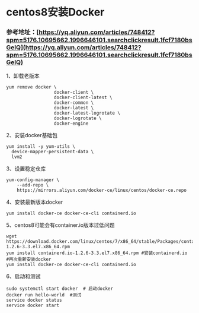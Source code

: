 # centos8安装Docker

### 参考地址：[https://yq.aliyun.com/articles/748412?spm=5176.10695662.1996646101.searchclickresult.1fcf7180bsGelQ](https://yq.aliyun.com/articles/748412?spm=5176.10695662.1996646101.searchclickresult.1fcf7180bsGelQ)

1、卸载老版本

```shell
yum remove docker \
                  docker-client \
                  docker-client-latest \
                  docker-common \
                  docker-latest \
                  docker-latest-logrotate \
                  docker-logrotate \
                  docker-engine
```

2、安装docker基础包

```shell
yum install -y yum-utils \
  device-mapper-persistent-data \
  lvm2
```

3、设置稳定仓库

```shell
yum-config-manager \
    --add-repo \
    https://mirrors.aliyun.com/docker-ce/linux/centos/docker-ce.repo
```

4、安装最新版本docker

```shell
yum install docker-ce docker-ce-cli containerd.io
```

5、centos8可能会有container.io版本过低问题

```shell
wget https://download.docker.com/linux/centos/7/x86_64/stable/Packages/containerd.io-1.2.6-3.3.el7.x86_64.rpm  
yum install containerd.io-1.2.6-3.3.el7.x86_64.rpm #安装containerd.io
#再次重新安装docker
yum install docker-ce docker-ce-cli containerd.io
```

6、启动和测试

```shell
sudo systemctl start docker  # 启动docker
docker run hello-world  #测试
service docker status
service docker start
```
